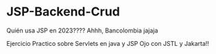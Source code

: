 # JSP-Backend-Crud
Quién usa JSP en 2023????
Ahhh, Bancolombia jajaja

Ejercicio Practico sobre Servlets en java y JSP
Ojo con JSTL y Jakarta!!
